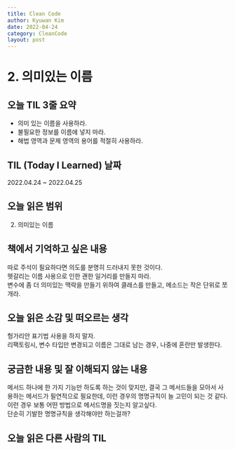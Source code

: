 ```yaml
---
title: Clean Code  
author: Kyuwan Kim
date: 2022-04-24
category: CleanCode
layout: post
---
```

# 2. 의미있는 이름 

## 오늘 TIL 3줄 요약  
- 의미 있는 이름을 사용하라.
- 불필요한 정보를 이름에 넣지 마라.
- 해법 영역과 문제 영역의 용어를 적절히 사용하라. 

## TIL (Today I Learned) 날짜 
2022.04.24 ~ 2022.04.25

## 오늘 읽은 범위
 2. 의미있는 이름  

## 책에서 기억하고 싶은 내용
따로 주석이 필요하다면 의도를 분명히 드러내지 못한 것이다.  
헷갈리는 이름 사용으로 인한 괜한 일거리를 만들지 마라.  
변수에 좀 더 의미있는 맥락을 만들기 위하여 클래스를 만들고, 메소드는 작은 단위로 쪼개라.  

## 오늘 읽은 소감 및 떠오르는 생각 
헝가리안 표기법 사용을 하지 말자.  
리팩토링시, 변수 타입만 변경되고 이름은 그대로 남는 경우, 나중에 혼란만 발생한다.  

## 궁금한 내용 및 잘 이해되지 않는 내용 
메서드 하나에 한 가지 기능만 하도록 하는 것이 맞지만, 결국 그 메서드들을 모아서 사용하는 메서드가 필연적으로 필요한데, 이런 경우의 명명규칙이 늘 고민이 되는 것 같다.  
이런 경우 보통 어떤 방법으로 메서드명을 짓는지 알고싶다.  
단순히 기발한 명명규칙을 생각해야만 하는걸까?  

## 오늘 읽은 다른 사람의 TIL

